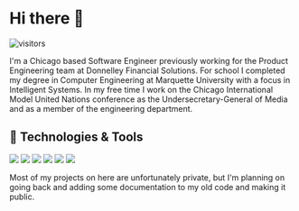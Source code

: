 # Hi there 👋

![visitors](https://visitor-badge.laobi.icu/badge?page_id=fb-reda.fb-reda)

I'm a Chicago based Software Engineer previously working for the Product Engineering team at Donnelley Financial Solutions.  For school I completed my degree in Computer Engineering at Marquette University with a focus in Intelligent Systems.  In my free time I work on the Chicago International Model United Nations conference as the Undersecretary-General of Media and as a member of the engineering department.  

## 🔧 Technologies & Tools

![](https://img.shields.io/badge/OS-MacOS-informational?style=flat&logo=apple)
![](https://img.shields.io/badge/Editor-VS_Code-informational?style=flat&logo=visual-studio-code)
![](https://img.shields.io/badge/Code-Python-informational?style=flat&logo=python)
![](https://img.shields.io/badge/Code-JavaScript-informational?style=flat&logo=javascript)
![](https://img.shields.io/badge/Code-React-informational?style=flat&logo=react)
![](https://img.shields.io/badge/Shell-Bash-informational?style=flat&logo=gnu-bash)

Most of my projects on here are unfortunately private, but I'm planning on going back and adding some documentation to my old code and making it public.

<!--
**FB-Reda/FB-Reda** is a ✨ _special_ ✨ repository because its `README.md` (this file) appears on your GitHub profile.

Here are some ideas to get you started:

- 🔭 I’m currently working on ...
- 🌱 I’m currently learning ...
- 👯 I’m looking to collaborate on ...
- 🤔 I’m looking for help with ...
- 💬 Ask me about ...
- 📫 How to reach me: ...
- 😄 Pronouns: He/Him
- ⚡ Fun fact: ...
-->
